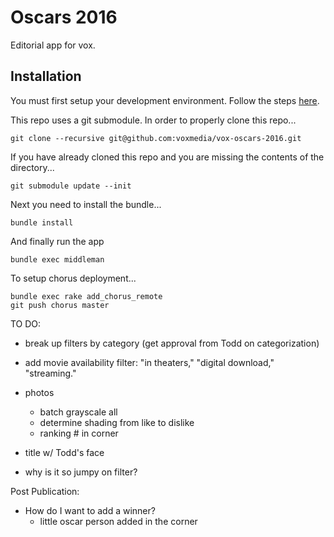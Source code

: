 # Oscars 2016

Editorial app for vox.

## Installation

You must first setup your development environment. Follow the steps [here](https://github.com/voxmedia/411/wiki/Editorial-Apps-Rig).

This repo uses a git submodule. In order to properly clone this repo...

    git clone --recursive git@github.com:voxmedia/vox-oscars-2016.git

If you have already cloned this repo and you are missing the contents of the
directory...

    git submodule update --init

Next you need to install the bundle...

    bundle install

And finally run the app

    bundle exec middleman

To setup chorus deployment...

    bundle exec rake add_chorus_remote
    git push chorus master

TO DO:
- break up filters by category (get approval from Todd on categorization)
- add movie availability filter: "in theaters," "digital download," "streaming."

- photos
  - batch grayscale all
  - determine shading from like to dislike
  - ranking # in corner

- title w/ Todd's face

- why is it so jumpy on filter?

Post Publication:
- How do I want to add a winner?
  - little oscar person added in the corner
